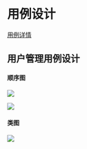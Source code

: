 # 用例设计

[用例详情](../Requirement/Usecase_Diagram.md)

## 用户管理用例设计

#### 顺序图

![](image/BCE_sdd1.png)

![](image/BCE_sdd2.png)

#### 类图

![](image/class1.png)


